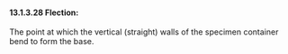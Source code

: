 #### 13.1.3.28 Flection: 

The point at which the vertical (straight) walls of the specimen container bend to form the base.
